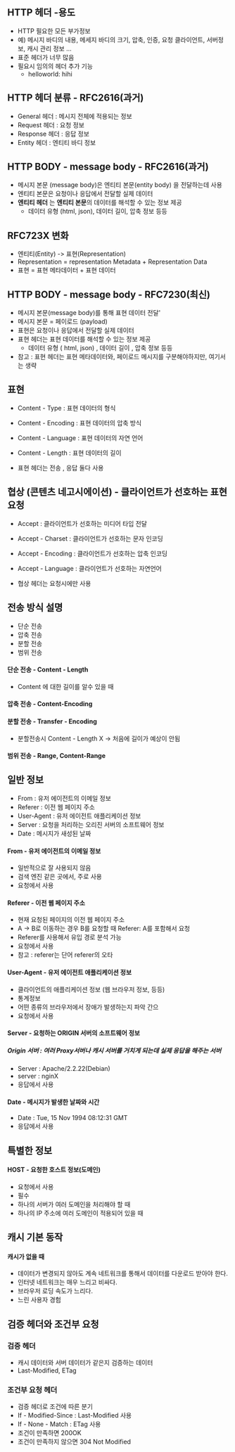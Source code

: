 
## HTTP 헤더 -용도 
- HTTP 필요한 모든 부가정보 
- 예) 메시지 바디의 내용, 메세지 바디의 크기, 압축, 인증, 요청 클라이언트, 서버정보, 캐시 관리 정보 ... 
- 표준 헤더가 너무 많음 
- 필요시 임의의 헤더 추가  기능 
	- helloworld: hihi
 
## HTTP  헤더 분류 - RFC2616(과거)
- General 헤더 : 메시지 전체에 적용되는 정보 
- Request 헤더 : 요청 정보 
- Response 헤더 : 응답 정보 
- Entity 헤더 : 엔티티 바디 정보 
## HTTP BODY - message body - RFC2616(과거)
- 메시지 본문 (message body)은 엔티티 본문(entity body) 을 전달하는데 사용 
- 엔티티 본문은 요청이나 응답에서 전달할 실제 데이터 
- **엔티티 헤더** 는 **엔티티 본문**의 데이터를 해석할 수 있는 정보 제공 
	- 데이터 유형 (html, json), 데이터 길이, 압축 정보 등등 

## RFC723X 변화 
- 엔티티(Entity) -> 표현(Representation)
- Representation = representation Metadata + Representation Data 
- 표현 = 표현 메타데이터 + 표현 데이터 
## HTTP BODY - message body - RFC7230(최신)
- 메시지 본문(message body)를 통해 표현 데이터 전달'
- 메시지 본문 = 페이로드 (payload)
- 표현은 요청이나 응답에서 전달할 실제 데이터 
- 표현 헤더는 표현 데이터를 해석할 수 있는 정보 제공 
	- 데이터 유형 ( html, json) , 데이터 길이 , 압축 정보 등등 
- 참고 : 표현 헤더는 표현 메타데이터와, 페이로드 메시지를 구분해야하지만,  여기서는 생략 

## 표현 
- Content - Type : 표현 데이터의 형식 
- Content - Encoding : 표현 데이터의 압축 방식 
- Content - Language : 표현 데이터의 자연 언어 
- Content - Length : 표현 데이터의 길이 

- 표현 헤더는 전송 , 응답 둘다 사용 

## 협상 (콘텐츠 네고시에이션) - 클라이언트가 선호하는 표현 요청
- Accept : 클라이언트가 선호하는 미디어 타입 전달
-  Accept - Charset : 클라이언트가 선호하는 문자 인코딩 
- Accept - Encoding : 클라이언트가 선호하는 압축 인코딩 
- Accept - Language : 클라이언트가 선호하는 자연언어 

- 협상 헤더는 요청시에만 사용

## 전송 방식 설명 
- 단순 전송 
- 압축 전송 
- 분할 전송 
- 범위 전송 

#### 단순 전송 - Content - Length 
- Content 에 대한 길이를 알수 있을 때 
#### 압축 전송 - Content-Encoding
#### 분할 전송 - Transfer - Encoding 
- 분할전송시 Content - Length X -> 처음에 길이가 예상이 안됨
#### 범위 전송 - Range, Content-Range


## 일반 정보 
- From : 유저 에이전트의 이메일 정보 
- Referer : 이전 웹 페이지 주소
- User-Agent : 유저 에이전트 애플리케이션 정보 
- Server : 요청을 처리하는 오리진 서버의 소프트웨어 정보
- Date : 메시지가 새성된 날짜
 
#### From - 유저 에이전트의 이메일 정보 
- 일반적으로 잘 사용되지 않음
- 검색 엔진 같은 곳에서, 주로 사용 
- 요청에서 사용 
#### Referer - 이전 웹 페이지 주소 
- 현재 요청된 페이지의 이전 웹 페이지 주소
- A -> B로 이동하는 경우 B를 요청할 때 Referer: A를 포함해서 요청 
- Referer를 사용해서 유입 경로 분석 가능
- 요청에서 사용 
- 참고 : referer는 단어 referer의 오타
#### User-Agent - 유저 에이전트 애플리케이션 정보 
- 클라이언트의 애플리케이션 정보 (웹 브라우저 정보, 등등)
- 통계정보 
- 어떤 종류의 브라우저에서 장애가 발생하는지 파악 간으 
- 요청에서 사용 
#### Server - 요청하는 ORIGIN 서버의 소프트웨어 정보 
##### Origin 서버 : 여러 Proxy서버나 캐시 서버를 거치게 되는데 실제 응답을 해주는 서버 
- Server : Apache/2.2.22(Debian)
- server : nginX
- 응답에서 사용 
#### Date - 메시지가 발생한 날짜와 시간 
- Date : Tue, 15 Nov 1994 08:12:31 GMT 
- 응답에서 사용

## 특별한 정보 
#### HOST - 요청한 호스트 정보(도메인) 
- 요청에서 사용
- 필수 
- 하나의 서버가 여러 도메인을 처리해야 할 때 
- 하나의 IP 주소에 여러 도메인이 적용되어 있을 때 

## 캐시 기본 동작 
#### 캐시가 없을 때 
- 데이터가 변경되지 않아도 계속 네트워크를 통해서 데이터를 다운로드 받아야 한다. 
- 인터넷 네트워크는 매우 느리고 비싸다.
- 브라우저 로딩 속도가 느리다. 
- 느린 사용자 경험


## 검증 헤더와 조건부 요청 
### 검증 헤더 
- 캐시 데이터와 서버 데이터가 같은지 검증하는 데이터 
- Last-Modified, ETag
### 조건부 요청 헤더 
- 검증 헤더로 조건에 따른 분기 
- If - Modified-Since : Last-Modified 사용 
- If - None - Match : ETag 사용 
- 조건이 만족하면 200OK
- 조건이 만족하지 않으면 304 Not Modified 






